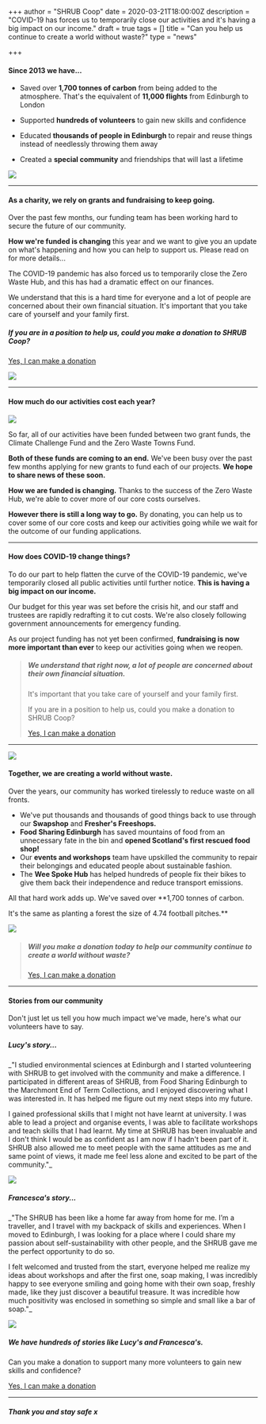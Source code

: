 +++
author = "SHRUB Coop"
date = 2020-03-21T18:00:00Z
description = "COVID-19 has forces us to temporarily close our activities and it's having a big impact on our income."
draft = true
tags = []
title = "Can you help us continue to create a world without waste?"
type = "news"

+++
#### Since 2013 we have...

* Saved over **1,700 tonnes of carbon** from being added to the atmosphere. That's the equivalent of **11,000 flights** from Edinburgh to London

* Supported **hundreds of volunteers** to gain new skills and confidence

* Educated **thousands of people in Edinburgh** to repair and reuse things instead of needlessly throwing them away

* Created a **special community** and friendships that will last a lifetime

![](https://res.cloudinary.com/shrub-co-op/image/upload/v1584846944/shrubcoop.org/media/funding_newsletter_1a_bivgmo.png)

***

#### As a charity, we rely on grants and fundraising to keep going.

Over the past few months, our funding team has been working hard to secure the future of our community.

**How we're funded is changing** this year and we want to give you an update on what's happening and how you can help to support us. Please read on for more details...

The COVID-19 pandemic has also forced us to temporarily close the Zero Waste Hub, and this has had a dramatic effect on our finances.

We understand that this is a hard time for everyone and a lot of people are concerned about their own financial situation. It's important that you take care of yourself and your family first.

##### If you are in a position to help us, could you make a donation to SHRUB Coop?

[Yes, I can make a donation](https://www.paypal.com/cgi-bin/webscr?cmd=_s-xclick&hosted_button_id=E5ZKXP5TEKE76&source=url)

![](https://res.cloudinary.com/shrub-co-op/image/upload/v1584847046/shrubcoop.org/media/funding_newsletter_1b_sigegk.png)

***

#### How much do our activities cost each year?

![](https://res.cloudinary.com/shrub-co-op/image/upload/v1584846403/shrubcoop.org/media/project_costs_combined_petqmj.png)

So far, all of our activities have been funded between two grant funds, the Climate Challenge Fund and the Zero Waste Towns Fund.  
  
**Both of these funds are coming to an end.** We've been busy over the past few months applying for new grants to fund each of our projects. **We hope to share news of these soon.**  
  
**How we are funded is changing.** Thanks to the success of the Zero Waste Hub, we're able to cover more of our core costs ourselves.  
  
**However there is still a long way to go.** By donating, you can help us to cover some of our core costs and keep our activities going while we wait for the outcome of our funding applications.

***

#### How does COVID-19 change things?

To do our part to help flatten the curve of the COVID-19 pandemic, we've temporarily closed all public activities until further notice. **This is having a big impact on our income.**  
  
Our budget for this year was set before the crisis hit, and our staff and trustees are rapidly redrafting it to cut costs. We're also closely following government announcements for emergency funding.  
  
As our project funding has not yet been confirmed, **fundraising is now more important than ever** to keep our activities going when we reopen.

> ##### We understand that right now, a lot of people are concerned about their own financial situation.  
>   
> It's important that you take care of yourself and your family first.  
>   
> If you are in a position to help us, could you make a donation to SHRUB Coop?
>
> [Yes, I can make a donation](https://www.paypal.com/cgi-bin/webscr?cmd=_s-xclick&hosted_button_id=E5ZKXP5TEKE76&source=url)

***

![](https://res.cloudinary.com/shrub-co-op/image/upload/v1584847085/shrubcoop.org/media/funding_newsletter_2a_bubqc7.png)

#### Together, we are creating a world without waste.

Over the years, our community has worked tirelessly to reduce waste on all fronts.

* We've put thousands and thousands of good things back to use through our **Swapshop** and **Fresher's Freeshops.**
* **Food Sharing Edinburgh** has saved mountains of food from an unnecessary fate in the bin and **opened Scotland's first rescued food shop!**
* Our **events and workshops** team have upskilled the community to repair their belongings and educated people about sustainable fashion.
* The **Wee Spoke Hub** has helped hundreds of people fix their bikes to give them back their independence and reduce transport emissions.

All that hard work adds up. We've saved over **1,700 tonnes of carbon.  
  
It's the same as planting a forest the size of 4.74 football pitches.**

![](https://res.cloudinary.com/shrub-co-op/image/upload/v1584847105/shrubcoop.org/media/funding_newsletter_2b_t80q2y.png)

> ##### Will you make a donation today to help our community continue to create a world without waste?
>
> [Yes, I can make a donation](https://www.paypal.com/cgi-bin/webscr?cmd=_s-xclick&hosted_button_id=E5ZKXP5TEKE76&source=url)

***

#### Stories from our community

Don't just let us tell you how much impact we've made, here's what our volunteers have to say.

##### Lucy's story...

_"I studied environmental sciences at Edinburgh and I started volunteering with SHRUB to get involved with the community and make a difference. I participated in different areas of SHRUB, from Food Sharing Edinburgh to the Marchmont End of Term Collections, and I enjoyed discovering what I was interested in. It has helped me figure out my next steps into my future.  
  
I gained professional skills that I might not have learnt at university. I was able to lead a project and organise events, I was able to facilitate workshops and teach skills that I had learnt. My time at SHRUB has been invaluable and I don't think I would be as confident as I am now if I hadn't been part of it. SHRUB also allowed me to meet people with the same attitudes as me and same point of views, it made me feel less alone and excited to be part of the community."_

![](https://res.cloudinary.com/shrub-co-op/image/upload/v1584845238/shrubcoop.org/media/unnamed_2_wz0rm0.jpg)

##### Francesca's story...

_"The SHRUB has been like a home far away from home for me. I’m a traveller, and I travel with my backpack of skills and experiences. When I moved to Edinburgh, I was looking for a place where I could share my passion about self-sustainability with other people, and the SHRUB gave me the perfect opportunity to do so.  
  
I felt welcomed and trusted from the start, everyone helped me realize my ideas about workshops and after the first one, soap making, I was incredibly happy to see everyone smiling and going home with their own soap, freshly made, like they just discover a beautiful treasure. It was incredible how much positivity was enclosed in something so simple and small like a bar of soap."_

![](https://res.cloudinary.com/shrub-co-op/image/upload/v1584845256/shrubcoop.org/media/unnamed_3_sipq0x.jpg)

##### We have hundreds of stories like Lucy's and Francesca's.  
  
Can you make a donation to support many more volunteers to gain new skills and confidence?

[Yes, I can make a donation](https://www.paypal.com/cgi-bin/webscr?cmd=_s-xclick&hosted_button_id=E5ZKXP5TEKE76&source=url)

***

##### Thank you and stay safe x